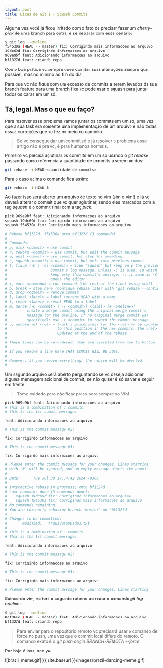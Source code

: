 ```yaml
---
layout: post
title: Dicas de Git 1 - Squash Commits
---
```

Alguma vez você já ficou irritado com o fato de precisar fazer um *cherry-pick* de uma branch para outra, e se deparar com esse cenário:

```bash
$ git log --oneline
f54530a (HEAD -> master) fix: Corrigindo mais informacoes ao arquivo
19dc69d fix: Corrigindo informacoes ao arquivo
969e9bf feat: Adicionando informacoes ao arquivo
bf1327d feat: criando repo
```

Como boa prática vc sempre deve comitar suas alterações sempre que possível, mas no minímo ao fim do dia. 

Para que vc não fique com um excesso de commits a serem levados da sua branch feature para uma branch fixa vc pode usar o squash para juntar todos os caras em um só.

## Tá, legal. Mas o que eu faço?

Para resolver esse problema vamos juntar os commits em um só, uma vez que a sua task era somente uma implementação de um arquivo e não todas essas correções que vc fez no meio do caminho.

> Se vc consegue dar um commit só e já resolver o problema esse artigo não é pra vc, é para humanos normais.

Primeiro vc precisa aglutinar os commits em um só usando o *git rebase* passando como referencia a quantidade de commits a serem unidos:

```bash
git rebase -i HEAD~<quantidade de commits>
```

Para o caso acima o comando fica assim:

```bash
git rebase -i HEAD~3
```

Ao fazer isso será aberto um arquivo de texto no vim (sim o vim!) e lá vc deverá alterar o commit que vc quer aglutinar, sendo eles marcados com a tag *squash* e o commit final com a tag *pick*.

```bash
pick 969e9bf feat: Adicionando informacoes ao arquivo
squash 19dc69d fix: Corrigindo informacoes ao arquivo
squash f54530a fix: Corrigindo mais informacoes ao arquivo

# Rebase bf1327d..f54530a onto bf1327d (3 commands)
#
# Commands:
# p, pick <commit> = use commit
# r, reword <commit> = use commit, but edit the commit message
# e, edit <commit> = use commit, but stop for amending
# s, squash <commit> = use commit, but meld into previous commit
# f, fixup [-C | -c] <commit> = like "squash" but keep only the previous
#                    commit's log message, unless -C is used, in which case
#                    keep only this commit's message; -c is same as -C but
#                    opens the editor
# x, exec <command> = run command (the rest of the line) using shell
# b, break = stop here (continue rebase later with 'git rebase --continue')
# d, drop <commit> = remove commit
# l, label <label> = label current HEAD with a name
# t, reset <label> = reset HEAD to a label
# m, merge [-C <commit> | -c <commit>] <label> [# <oneline>]
#         create a merge commit using the original merge commit's
#         message (or the oneline, if no original merge commit was
#         specified); use -c <commit> to reword the commit message
# u, update-ref <ref> = track a placeholder for the <ref> to be updated
#                       to this position in the new commits. The <ref> is
#                       updated at the end of the rebase
#
# These lines can be re-ordered; they are executed from top to bottom.
#
# If you remove a line here THAT COMMIT WILL BE LOST.
#
# However, if you remove everything, the rebase will be aborted.
#
```

Um segundo arquivo será aberto perguntando se vc deseja adicionar alguma mensagem adicional de commit, se não quiser é só salvar e seguir em frente.

> Tome cuidado para não ficar preso para sempre no VIM

```bash
pick 969e9bf feat: Adicionando informacoes ao arquivo
# This is a combination of 3 commits.
# This is the 1st commit message:

feat: Adicionando informacoes ao arquivo

# This is the commit message #2:

fix: Corrigindo informacoes ao arquivo

# This is the commit message #3:

fix: Corrigindo mais informacoes ao arquivo

# Please enter the commit message for your changes. Lines starting
# with '#' will be ignored, and an empty message aborts the commit.
#
# Date:      Tue Jul 30 17:14:42 2024 -0300
#
# interactive rebase in progress; onto bf1327d
# Last commands done (3 commands done):
#    squash 19dc69d fix: Corrigindo informacoes ao arquivo
#    squash f54530a fix: Corrigindo mais informacoes ao arquivo
# No commands remaining.
# You are currently rebasing branch 'master' on 'bf1327d'.
#
# Changes to be committed:
#       modified:   ArquivoComDados.txt
#
# This is a combination of 3 commits.
# This is the 1st commit message:

feat: Adicionando informacoes ao arquivo

# This is the commit message #2:

fix: Corrigindo informacoes ao arquivo

# This is the commit message #3:

fix: Corrigindo mais informacoes ao arquivo

# Please enter the commit message for your changes. Lines starting

```

Saindo do vim, vc terá o seguinte retorno ao rodar o comando *git log --oneline*:

```bash
$ git log --oneline
8ef96ee (HEAD -> master) feat: Adicionando informacoes ao arquivo
bf1327d feat: criando repo
```

> Para enviar para o repositório remoto vc precisará usar o comando de force no push, uma vez que o commit local difere do remoto. O comando exato é o *git push origin BRANCH-REMOTA --force*

Por hoje é isso, see ya.

![brazil_meme.gif]({{ site.baseurl }}/images/brazil-dancing-meme.gif)